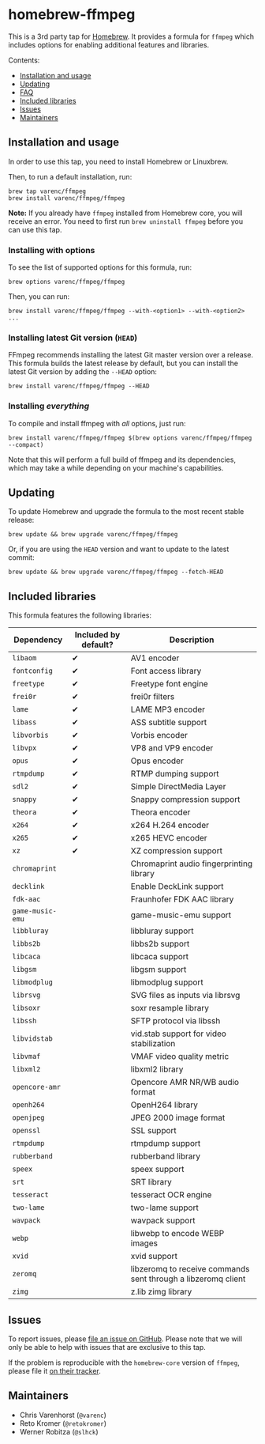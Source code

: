 # homebrew-ffmpeg

This is a 3rd party tap for [Homebrew](http://brew.sh/). It provides a formula for `ffmpeg` which includes options for enabling additional features and libraries.

Contents:

- [Installation and usage](#installation-and-usage)
- [Updating](#updating)
- [FAQ](#faq)
- [Included libraries](#included-libraries)
- [Issues](#issues)
- [Maintainers](#maintainers)

## Installation and usage

In order to use this tap, you need to install Homebrew or Linuxbrew.

Then, to run a default installation, run:

```
brew tap varenc/ffmpeg
brew install varenc/ffmpeg/ffmpeg
```

**Note:** If you already have `ffmpeg` installed from Homebrew core, you will receive an error. You need to first run `brew uninstall ffmpeg` before you can use this tap.

### Installing with options

To see the list of supported options for this formula, run:

```
brew options varenc/ffmpeg/ffmpeg
```

Then, you can run:

```
brew install varenc/ffmpeg/ffmpeg --with-<option1> --with-<option2> ...
```

### Installing latest Git version (`HEAD`)

FFmpeg recommends installing the latest Git master version over a release. This formula builds the latest release by default, but you can install the latest Git version by adding the `--HEAD` option:

```
brew install varenc/ffmpeg/ffmpeg --HEAD
```

### Installing *everything*

To compile and install ffmpeg with *all* options, just run:

```
brew install varenc/ffmpeg/ffmpeg $(brew options varenc/ffmpeg/ffmpeg --compact)
```

Note that this will perform a full build of ffmpeg and its dependencies, which may take a while depending on your machine's capabilities.

## Updating

To update Homebrew and upgrade the formula to the most recent stable release:

```
brew update && brew upgrade varenc/ffmpeg/ffmpeg
```

Or, if you are using the `HEAD` version and want to update to the latest commit:

```
brew update && brew upgrade varenc/ffmpeg/ffmpeg --fetch-HEAD
```

## Included libraries

This formula features the following libraries:

| Dependency | Included by default? | Description |
| ---------- | -------------------- | ----------- |
| `libaom` | ✔ | AV1 encoder |
| `fontconfig` | ✔ | Font access library |
| `freetype` | ✔ | Freetype font engine |
| `frei0r` | ✔ | frei0r filters |
| `lame` | ✔ | LAME MP3 encoder |
| `libass` | ✔ | ASS subtitle support |
| `libvorbis` | ✔ | Vorbis encoder |
| `libvpx` | ✔ | VP8 and VP9 encoder |
| `opus` | ✔ | Opus encoder |
| `rtmpdump` | ✔ | RTMP dumping support |
| `sdl2` | ✔ | Simple DirectMedia Layer |
| `snappy` | ✔ | Snappy compression support |
| `theora` | ✔ | Theora encoder |
| `x264` | ✔ | x264 H.264 encoder |
| `x265` | ✔ | x265 HEVC encoder |
| `xz` | ✔ | XZ compression support |
| `chromaprint` | | Chromaprint audio fingerprinting library |
| `decklink`| | Enable DeckLink support |
| `fdk-aac` | | Fraunhofer FDK AAC library |
| `game-music-emu` | | game-music-emu support |
| `libbluray` | | libbluray support |
| `libbs2b` | | libbs2b support |
| `libcaca` | | libcaca support |
| `libgsm` | | libgsm support |
| `libmodplug` | | libmodplug support |
| `librsvg` | | SVG files as inputs via librsvg |
| `libsoxr` | | soxr resample library |
| `libssh` | | SFTP protocol via libssh |
| `libvidstab` | | vid.stab support for video stabilization |
| `libvmaf` | | VMAF video quality metric |
| `libxml2` | | libxml2 library |
| `opencore-amr` | | Opencore AMR NR/WB audio format |
| `openh264` | | OpenH264 library |
| `openjpeg` | | JPEG 2000 image format |
| `openssl` | | SSL support |
| `rtmpdump` | | rtmpdump support |
| `rubberband` | | rubberband library |
| `speex` | | speex support |
| `srt` | | SRT library |
| `tesseract` | | tesseract OCR engine |
| `two-lame` | | two-lame support |
| `wavpack` | | wavpack support |
| `webp` | | libwebp to encode WEBP images |
| `xvid` | | xvid support |
| `zeromq` | | libzeromq to receive commands sent through a libzeromq client |
| `zimg` | | z.lib zimg library |

## Issues

To report issues, please [file an issue on GitHub](https://github.com/varenc/homebrew-ffmpeg/issues). Please note that we will only be able to help with issues that are exclusive to this tap.

If the problem is reproducible with the `homebrew-core` version of `ffmpeg`, please file it [on their tracker](https://github.com/Homebrew/homebrew-core/).

## Maintainers

- Chris Varenhorst (`@varenc`)
- Reto Kromer (`@retokromer`)
- Werner Robitza (`@slhck`)
